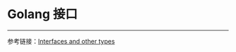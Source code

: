 # Golang 接口
***

参考链接：[Interfaces and other types](https://golang.org/doc/effective_go.html#formatting)